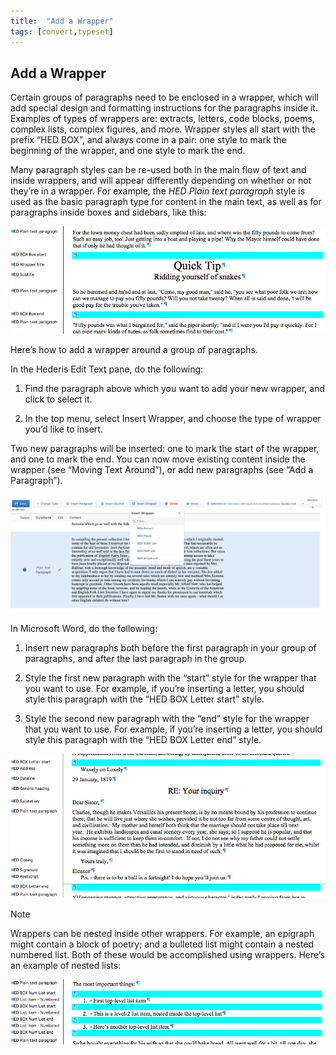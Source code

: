 ```yaml
---
title:  "Add a Wrapper"
tags: [convert,typeset]
---
```


<section data-type="chapter" class="hsecchapter" data-hederis-type="hsecchapter" id="add-a-wrapper" data-pi-attrs="id: add-a-wrapper; data-tags: convert,typeset;" role="doc-chapter" data-tags="convert,typeset" data-author-name=" " data-book-title=" " title="Add a Wrapper"><h1 data-hederis-type="hblkchaptitle" class="hblkchaptitle" id="pH5OaQv2q">Add a Wrapper</h1><p class="hblkp" data-hederis-type="hblkp" id="pn9hWaXLT">Certain groups of paragraphs need to be enclosed in a wrapper, which will add special design and formatting instructions for the paragraphs inside it. Examples of types of wrappers are: extracts, letters, code blocks, poems, complex lists, complex figures, and more. Wrapper styles all start with the prefix &#8220;HED BOX&#8221;, and always come in a pair: one style to mark the beginning of the wrapper, and one style to mark the end.</p><p class="hblkp" data-hederis-type="hblkp" id="pnVr2bXhj">Many paragraph styles can be re-used both in the main flow of text and inside wrappers, and will appear differently depending on whether or not they&#8217;re in a wrapper. For example, the <em class="hspanem" data-hederis-type="hspanem" id="pw42XoZ9V">HED Plain text paragraph</em> style is used as the basic paragraph type for content in the main text, as well as for paragraphs inside boxes and sidebars, like this:</p><img data-hederis-type="hblkimg" class="hblkimg" id="p6fIfSfof" src="/images/wrapper1.png" data-img-src="wrapper1.png"/><p class="hblkp" data-hederis-type="hblkp" id="pSwCFwCoa">Here&#8217;s how to add a wrapper around a group of paragraphs.</p><p class="hblkp" data-hederis-type="hblkp" id="pJ17xiXdG">In the Hederis Edit Text pane, do the following:</p><ol class="hwprnumlist" data-hederis-type="hwprnumlist" id="pS3K8z8Kb"><li class="hblkoli" data-hederis-type="hblkoli" id="li6NoQjhcp"><p class="hblkoli" data-hederis-type="hblklip" id="prK9nD1YL">Find the paragraph above which you want to add your new wrapper, and click to select it.</p></li><li class="hblkoli" data-hederis-type="hblkoli" id="li5yt2WggE"><p class="hblkoli" data-hederis-type="hblklip" id="pGqlOg4t3">In the top menu, select Insert Wrapper, and choose the type of wrapper you&#8217;d like to insert.</p></li></ol><p class="hblkp" data-hederis-type="hblkp" id="p4nCx8t7A">Two new paragraphs will be inserted: one to mark the start of the wrapper, and one to mark the end. You can now move existing content inside the wrapper (see &#8220;Moving Text Around&#8221;), or add new paragraphs (see &#8220;Add a Paragraph&#8221;).</p><img data-hederis-type="hblkimg" class="hblkimg" id="pb4NjehSO" src="/images/wrapper2.png" data-img-src="wrapper2.png"/><p class="hblkp" data-hederis-type="hblkp" id="p8ZS6HONs">In Microsoft Word, do the following:</p><ol class="hwprnumlist" data-hederis-type="hwprnumlist" id="pTYFuPCBX"><li class="hblkoli" data-hederis-type="hblkoli" id="li6ohBroqK"><p class="hblkoli" data-hederis-type="hblklip" id="pxZ8wMlLe">Insert new paragraphs both before the first paragraph in your group of paragraphs, and after the last paragraph in the group.</p></li><li class="hblkoli" data-hederis-type="hblkoli" id="lim5LmVRur"><p class="hblkoli" data-hederis-type="hblklip" id="p68vGwytU">Style the first new paragraph with the &#8220;start&#8221; style for the wrapper that you want to use. For example, if you&#8217;re inserting a letter, you should style this paragraph with the &#8220;HED BOX Letter start&#8221; style.</p></li><li class="hblkoli" data-hederis-type="hblkoli" id="liIYTrNVsu"><p class="hblkoli" data-hederis-type="hblklip" id="pjjGpSmzB">Style the second new paragraph with the &#8220;end&#8221; style for the wrapper that you want to use. For example, if you&#8217;re inserting a letter, you should style this paragraph with the &#8220;HED BOX Letter end&#8221; style.</p></li></ol><img data-hederis-type="hblkimg" class="hblkimg" id="pCQvQ49Bb" src="/images/letter1.png" data-img-src="letter1.png"/><aside class="hwprbox box" data-hederis-type="hwprbox" id="pHN66GLSO" data-type="sidebar"><p class="hblktype" data-hederis-type="hblktype" id="pKqK3tT2K">Note</p><p class="hblkp" data-hederis-type="hblkp" id="p62A2ExYu">Wrappers can be nested inside other wrappers. For example, an epigraph might contain a block of poetry; and a bulleted list might contain a nested numbered list. Both of these would be accomplished using wrappers. Here&#8217;s an example of nested lists:</p></aside><img data-hederis-type="hblkimg" class="hblkimg" id="pLVr4w2NY" src="/images/list1.png" data-img-src="list1.png"/></section>

